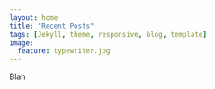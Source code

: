 ```yaml
---
layout: home
title: "Recent Posts"
tags: [Jekyll, theme, responsive, blog, template]
image:
  feature: typewriter.jpg
---
```

Blah
